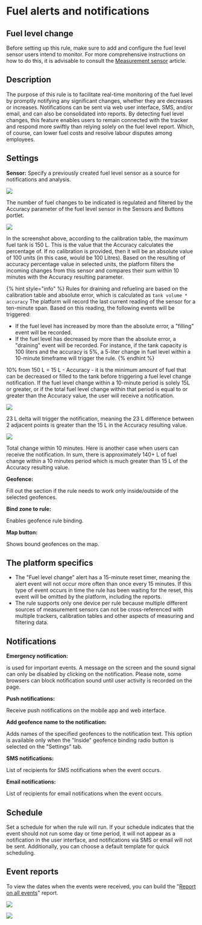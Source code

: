 # Fuel alerts and notifications

## Fuel level change

Before setting up this rule, make sure to add and configure the fuel level sensor users intend to monitor. For more comprehensive instructions on how to do this, it is advisable to consult the [Measurement sensor](https://app.gitbook.com/s/446mKak1zDrGv70ahuYZ/readme/devices-and-settings/vehicle-sensors/measurement-sensors) article.

## Description

The purpose of this rule is to facilitate real-time monitoring of the fuel level by promptly notifying any significant changes, whether they are decreases or increases. Notifications can be sent via web user interface, SMS, and/or email, and can also be consolidated into reports. By detecting fuel level changes, this feature enables users to remain connected with the tracker and respond more swiftly than relying solely on the fuel level report. Which, of course, can lower fuel costs and resolve labour disputes among employees.

## Settings

**Sensor:** Specify a previously created fuel level sensor as a source for notifications and analysis.

![](https://www.navixy.com/wp-content/uploads/2023/07/image-20230711-085949.png)

The number of fuel changes to be indicated is regulated and filtered by the Accuracy parameter of the fuel level sensor in the Sensors and Buttons portlet.

![](https://www.navixy.com/wp-content/uploads/2023/07/image-20230711-085906.png)

In the screenshot above, according to the calibration table, the maximum fuel tank is 150 L. This is the value that the Accuracy calculates the percentage of. If no calibration is provided, then it will be an absolute value of 100 units (in this case, would be 100 Litres). Based on the resulting of accuracy percentage value in selected units, the platform filters the incoming changes from this sensor and compares their sum within 10 minutes with the Accuracy resulting parameter.

{% hint style="info" %}
Rules for draining and refueling are based on the calibration table and absolute error, which is calculated as `tank volume * accuracy` The platform will record the last current reading of the sensor for a ten-minute span. Based on this reading, the following events will be triggered:

* If the fuel level has increased by more than the absolute error, a "filling" event will be recorded.
* If the fuel level has decreased by more than the absolute error, a "draining" event will be recorded. For instance, if the tank capacity is 100 liters and the accuracy is 5%, a 5-liter change in fuel level within a 10-minute timeframe will trigger the rule.
{% endhint %}

10% from 150 L = 15 L - Accuracy - it is the minimum amount of fuel that can be decreased or filled to the tank before triggering a fuel level change notification. If the fuel level change within a 10-minute period is solely 15L or greater, or if the total fuel level change within that period is equal to or greater than the Accuracy value, the user will receive a notification.

![](https://www.navixy.com/wp-content/uploads/2023/07/image-20230711-090058.png)

23 L delta will trigger the notification, meaning the 23 L difference between 2 adjacent points is greater than the 15 L in the Accuracy resulting value.

![](https://www.navixy.com/wp-content/uploads/2023/07/image-20230711-090110.png)

Total change within 10 minutes. Here is another case when users can receive the notification. In sum, there is approximately 140+ L of fuel change within a 10 minutes period which is much greater than 15 L of the Accuracy resulting value.

**Geofence:**

Fill out the section if the rule needs to work only inside/outside of the selected geofences.

**Bind zone to rule:**

Enables geofence rule binding.

**Map button:**

Shows bound geofences on the map.

## The platform specifics

* The "Fuel level change" alert has a 15-minute reset timer, meaning the alert event will not occur more often than once every 15 minutes. If this type of event occurs in time the rule has been waiting for the reset, this event will be omitted by the platform, including the reports.
* The rule supports only one device per rule because multiple different sources of measurement sensors can not be cross-referenced with multiple trackers, calibration tables and other aspects of measuring and filtering data.

## Notifications

**Emergency notification:**

is used for important events. A message on the screen and the sound signal can only be disabled by clicking on the notification. Please note, some browsers can block notification sound until user activity is recorded on the page.

**Push notifications:**

Receive push notifications on the mobile app and web interface.

**Add geofence name to the notification:**

Adds names of the specified geofences to the notification text. This option is available only when the "Inside" geofence binding radio button is selected on the "Settings" tab.

**SMS notifications:**

List of recipients for SMS notifications when the event occurs.

**Email notifications:**

List of recipients for email notifications when the event occurs.

## Schedule

Set a schedule for when the rule will run. If your schedule indicates that the event should not run some day or time period, it will not appear as a notification in the user interface, and notifications via SMS or email will not be sent. Additionally, you can choose a default template for quick scheduling.

## Event reports

To view the dates when the events were received, you can build the "[Report on all events](https://app.gitbook.com/s/446mKak1zDrGv70ahuYZ/readme/reports/specific-report-details/report-on-all-events)" report.

![](https://www.navixy.com/wp-content/uploads/2023/07/image-20230711-090501.png)

![](https://www.navixy.com/wp-content/uploads/2023/07/image-20230711-090518.png)
